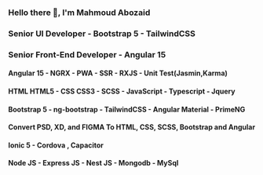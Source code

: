<h3> Hello there 👋, I'm Mahmoud Abozaid </h3>
<h3> Senior UI Developer - Bootstrap 5 - TailwindCSS </h3>
<h3> Senior Front-End Developer - Angular 15 </h3>
<h4> Angular 15 - NGRX - PWA - SSR - RXJS - Unit Test(Jasmin,Karma) </h4>
<h4> HTML HTML5 - CSS CSS3 - SCSS - JavaScript - Typescript - Jquery </h4>
<h4> Bootstrap 5 - ng-bootstrap - TailwindCSS - Angular Material - PrimeNG  </h4>
<h4> Convert PSD, XD, and FIGMA To HTML, CSS, SCSS, Bootstrap and Angular </h4>
<h4> Ionic 5 - Cordova , Capacitor </h4>
<h4> Node JS - Express JS - Nest JS - Mongodb - MySql </h4>
  
<!--
**ma7moudabozaid/ma7moudabozaid** is a ✨ _special_ ✨ repository because its `README.md` (this file) appears on your GitHub profile.

Here are some ideas to get you started:
♥ 
- 🔭 I’m currently working on ...
- 🌱 I’m currently learning ...
- 👯 I’m looking to collaborate on ...
- 🤔 I’m looking for help with ...
- 💬 Ask me about ...
- 📫 How to reach me: ...
- 😄 Pronouns: ...
- ⚡ Fun fact: ...
-->
